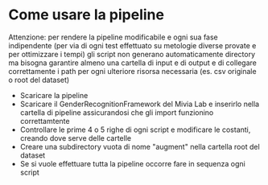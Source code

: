 # Come usare la pipeline
Attenzione: per rendere la pipeline modificabile e ogni sua fase indipendente (per via di ogni test effettuato su metologie diverse provate e per ottimizzare i tempi) gli script non generano automaticamente directory ma bisogna garantire almeno una cartella di input e di output e di collegare correttamente i path per ogni ulteriore risorsa necessaria (es. csv originale o root del dataset)
* Scaricare la pipeline
* Scaricare il GenderRecognitionFramework del Mivia Lab e inserirlo nella cartella di pipeline assicurandosi che gli import funzionino correttamtente
* Controllare le prime 4 o 5 righe di ogni script e modificare le costanti, creando dove serve delle cartelle
* Creare una subdirectory vuota di nome "augment" nella cartella root del dataset
* Se si vuole effettuare tutta la pipeline occorre fare in sequenza ogni script